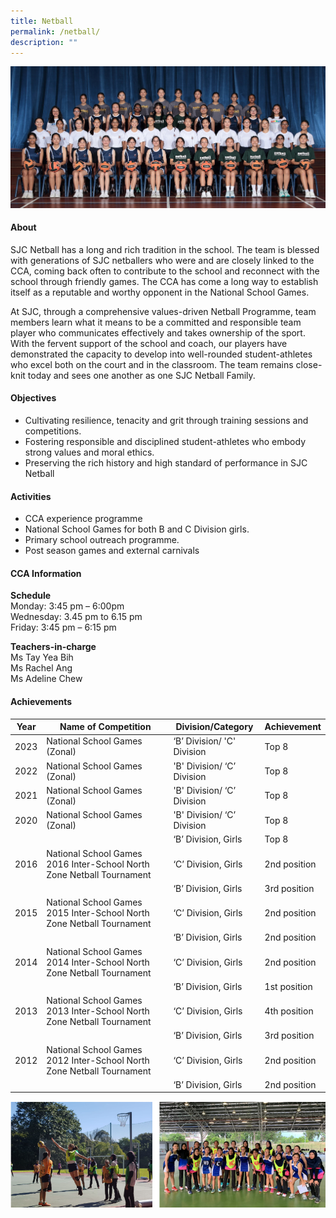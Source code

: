 ```yaml
---
title: Netball
permalink: /netball/
description: ""
---
```

![](/images/CCA/2023/Netball/netball.jpg)

#### **About**

SJC Netball has a long and rich tradition in the school. The team is blessed with generations of SJC netballers who were and are closely linked to the CCA, coming back often to contribute to the school and reconnect with the school through friendly games. The CCA has come a long way to establish itself as a reputable and worthy opponent in the National School Games.

At SJC, through a comprehensive values-driven Netball Programme, team members learn what it means to be a committed and responsible team player who communicates effectively and takes ownership of the sport. With the fervent support of the school and coach, our players have demonstrated the capacity to develop into well-rounded student-athletes who excel both on the court and in the classroom. The team remains close-knit today and sees one another as one SJC Netball Family.



#### **Objectives**
*   Cultivating resilience, tenacity and grit through training sessions and competitions.
*   Fostering responsible and disciplined student-athletes who embody strong values and moral ethics.
* Preserving the rich history and high standard of performance in SJC Netball

#### **Activities**
*   CCA experience programme
*   National School Games for both B and C Division girls.
*   Primary school outreach programme.
*   Post season games and external carnivals

#### **CCA Information**

**Schedule**        
<br>Monday: 3:45 pm – 6:00pm
<br>Wednesday: 3.45 pm to 6.15 pm
<br>Friday: 3:45 pm – 6:15 pm<br>

**Teachers-in-charge**
<br>Ms Tay Yea Bih<br> Ms Rachel Ang<br>Ms Adeline Chew<br>

#### **Achievements**


| Year | Name of Competition                                                   | Division/Category   | Achievement  |
|:----:|-----------------------------------------------------------------------|---------------------|--------------|
| 2023 | National School Games (Zonal) | ‘B’ Division/ 'C' Division | Top 8 |
| 2022 | National School Games (Zonal) | 'B' Division/ ‘C’ Division | Top 8 |
| 2021 | National School Games (Zonal) | 'B' Division/ ‘C’ Division | Top 8 |                                                               
| 2020 | National School Games (Zonal)| 'B' Division/ ‘C’ Division | Top 8 |
|      |                                                                       | ‘B’ Division, Girls | Top 8        |
| 2016 | National School Games 2016 Inter-School North Zone Netball Tournament | ‘C’ Division, Girls | 2nd position |
|      |                                                                       | ‘B’ Division, Girls | 3rd position |
| 2015 | National School Games 2015 Inter-School North Zone Netball Tournament | ‘C’ Division, Girls | 2nd position |
|      |                                                                       | ‘B’ Division, Girls | 2nd position |
| 2014 | National School Games 2014 Inter-School North Zone Netball Tournament | ‘C’ Division, Girls | 2nd position |
|      |                                                                       | ‘B’ Division, Girls | 1st position |
| 2013 | National School Games 2013 Inter-School North Zone Netball Tournament | ‘C’ Division, Girls | 4th position |
|      |                                                                       | ‘B’ Division, Girls | 3rd position |
| 2012 | National School Games 2012 Inter-School North Zone Netball Tournament | ‘C’ Division, Girls | 2nd position |
|      |                                                                       | ‘B’ Division, Girls | 2nd position |

  

![](/images/CCA/Physical%20Sports/Netball/N2.png)